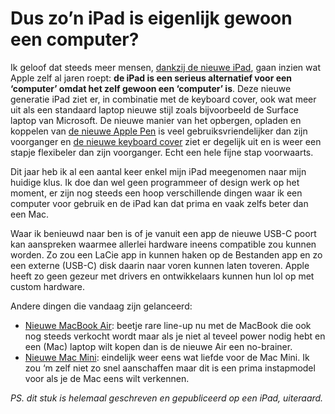 # Dus zo’n iPad is eigenlijk gewoon een computer?

Ik geloof dat steeds meer mensen, [dankzij de nieuwe iPad](https://www.apple.com/nl/ipad-pro/), gaan inzien wat Apple zelf al jaren roept: **de iPad is een serieus alternatief voor een ‘computer’ omdat het zelf gewoon een ‘computer’ is**. Deze nieuwe generatie iPad ziet er, in combinatie met de keyboard cover, ook wat meer uit als een standaard laptop nieuwe stijl zoals bijvoorbeeld de Surface laptop van Microsoft. De nieuwe manier van het opbergen, opladen en koppelen van [de nieuwe Apple Pen](https://www.apple.com/nl/apple-pencil/) is veel gebruiksvriendelijker dan zijn voorganger en [de nieuwe keyboard cover](https://www.apple.com/nl/smart-keyboard/) ziet er degelijk uit en is weer een stapje flexibeler dan zijn voorganger. Echt een hele fijne stap voorwaarts. 

Dit jaar heb ik al een aantal keer enkel mijn iPad meegenomen naar mijn huidige klus. Ik doe dan wel geen programmeer of design werk op het moment, er zijn nog steeds een hoop verschillende dingen waar ik een computer voor gebruik en de iPad kan dat prima en vaak zelfs beter dan een Mac.

Waar ik benieuwd naar ben is of je vanuit een app de nieuwe USB-C poort kan aanspreken waarmee allerlei hardware ineens compatible zou kunnen worden. Zo zou een LaCie app in kunnen haken op de Bestanden app en zo een externe (USB-C) disk daarin naar voren kunnen laten toveren. Apple heeft zo geen gezeur met drivers en ontwikkelaars kunnen hun lol op met custom hardware.

Andere dingen die vandaag zijn gelanceerd:

- [Nieuwe MacBook Air](https://www.apple.com/nl/macbook-air/): beetje rare line-up nu met de MacBook die ook nog steeds verkocht wordt maar als je niet al teveel power nodig hebt en een (Mac) laptop wilt kopen dan is de nieuwe Air een no-brainer.
- [Nieuwe Mac Mini](https://www.apple.com/nl/mac-mini/): eindelijk weer eens wat liefde voor de Mac Mini. Ik zou ‘m zelf niet zo snel aanschaffen maar dit is een prima instapmodel voor als je de Mac eens wilt verkennen.

_PS. dit stuk is helemaal geschreven en gepubliceerd op een iPad, uiteraard._